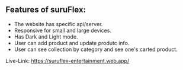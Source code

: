 ## Features of suruFlex:

- The website has specific api/server.
- Responsive for small and large devices.
- Has Dark and Light mode.
- User can add product and update produtc info.
- User can see collection by category and see one's carted product.

Live-Link: https://suruflex-entertainment.web.app/

